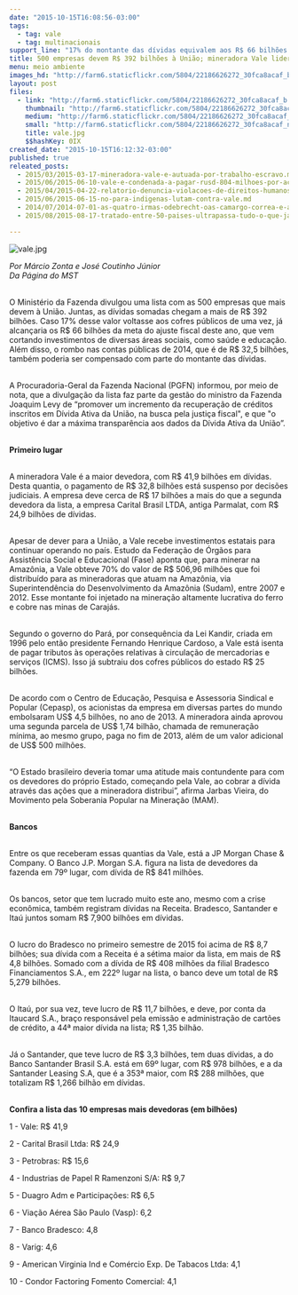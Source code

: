 ```yaml
---
date: "2015-10-15T16:08:56-03:00"
tags:
  - tag: vale
  - tag: multinacionais
support_line: "17% do montante das dívidas equivalem aos R$ 66 bilhões da meta do ajuste fiscal deste ano."
title: 500 empresas devem R$ 392 bilhões à União; mineradora Vale lidera o ranking
menu: meio ambiente
images_hd: "http://farm6.staticflickr.com/5804/22186626272_30fca8acaf_b.jpg"
layout: post
files:
  - link: "http://farm6.staticflickr.com/5804/22186626272_30fca8acaf_b.jpg"
    thumbnail: "http://farm6.staticflickr.com/5804/22186626272_30fca8acaf_t.jpg"
    medium: "http://farm6.staticflickr.com/5804/22186626272_30fca8acaf_z.jpg"
    small: "http://farm6.staticflickr.com/5804/22186626272_30fca8acaf_n.jpg"
    title: vale.jpg
    $$hashKey: 0IX
created_date: "2015-10-15T16:12:32-03:00"
published: true
releated_posts:
  - 2015/03/2015-03-17-mineradora-vale-e-autuada-por-trabalho-escravo.md
  - 2015/06/2015-06-10-vale-e-condenada-a-pagar-rusd-804-milhoes-por-acidentes-de-trabalho.md
  - 2015/04/2015-04-22-relatorio-denuncia-violacoes-de-direitos-humanos-e-ambientais-pela-vale.md
  - 2015/06/2015-06-15-no-para-indigenas-lutam-contra-vale.md
  - 2014/07/2014-07-01-as-quatro-irmas-odebrecht-oas-camargo-correa-e-andrade-gutierrez.md
  - 2015/08/2015-08-17-tratado-entre-50-paises-ultrapassa-tudo-o-que-ja-se-viu-em-favor-das-trasnacionais.md

---
```

<p><img alt="vale.jpg" src="http://farm6.staticflickr.com/5804/22186626272_30fca8acaf_b.jpg" /></p>

<p><em>Por M&aacute;rcio Zonta e Jos&eacute; Coutinho J&uacute;nior<br />
Da P&aacute;gina do MST</em></p>

<p><br />
O Minist&eacute;rio da Fazenda divulgou uma lista com as 500 empresas que mais devem &agrave; Uni&atilde;o. Juntas, as d&iacute;vidas somadas chegam a mais de R$ 392 bilh&otilde;es. Caso 17% desse valor voltasse aos cofres p&uacute;blicos de uma vez, j&aacute; alcan&ccedil;aria os R$ 66 bilh&otilde;es da meta do ajuste fiscal deste ano, que vem cortando investimentos de diversas &aacute;reas sociais, como sa&uacute;de e educa&ccedil;&atilde;o. Al&eacute;m disso, o rombo nas contas p&uacute;blicas de 2014, que &eacute; de R$ 32,5 bilh&otilde;es, tamb&eacute;m poderia ser compensado com parte do montante das d&iacute;vidas.</p>

<p><br />
A Procuradoria-Geral da Fazenda Nacional (PGFN) informou, por meio de nota, que a divulga&ccedil;&atilde;o da lista faz parte da gest&atilde;o do ministro da Fazenda Joaquim Levy de &ldquo;promover um incremento da recupera&ccedil;&atilde;o de cr&eacute;ditos inscritos em D&iacute;vida Ativa da Uni&atilde;o, na busca pela justi&ccedil;a fiscal&quot;, e que &quot;o objetivo &eacute; dar a m&aacute;xima transpar&ecirc;ncia aos dados da D&iacute;vida Ativa da Uni&atilde;o&rdquo;.</p>

<p><br />
<strong>Primeiro lugar</strong></p>

<p><br />
A mineradora Vale &eacute; a maior devedora, com R$ 41,9 bilh&otilde;es em d&iacute;vidas. Desta quantia, o pagamento de R$ 32,8 bilh&otilde;es est&aacute; suspenso por decis&otilde;es judiciais. A empresa deve cerca de R$ 17 bilh&otilde;es a mais do que a segunda devedora da lista, a empresa Carital Brasil LTDA, antiga Parmalat, com R$ 24,9 bilh&otilde;es de d&iacute;vidas.</p>

<p><br />
Apesar de dever para a Uni&atilde;o, a Vale recebe investimentos estatais para continuar operando no pa&iacute;s. Estudo da Federa&ccedil;&atilde;o de &Oacute;rg&atilde;os para Assist&ecirc;ncia Social e Educacional (Fase) aponta que, para minerar na Amaz&ocirc;nia, a Vale obteve 70% do valor de R$ 506,96 milh&otilde;es que foi distribu&iacute;do para as mineradoras que atuam na Amaz&ocirc;nia, via Superintend&ecirc;ncia do Desenvolvimento da Amaz&ocirc;nia (Sudam), entre 2007 e 2012. Esse montante foi injetado na minera&ccedil;&atilde;o altamente lucrativa do ferro e cobre nas minas de Caraj&aacute;s.</p>

<p><br />
Segundo o governo do Par&aacute;, por consequ&ecirc;ncia da Lei Kandir, criada em 1996 pelo ent&atilde;o presidente Fernando Henrique Cardoso, a Vale est&aacute; isenta de pagar tributos &agrave;s opera&ccedil;&otilde;es relativas &agrave; circula&ccedil;&atilde;o de mercadorias e servi&ccedil;os (ICMS). Isso j&aacute; subtraiu dos cofres p&uacute;blicos do estado R$ 25 bilh&otilde;es.</p>

<p><br />
De acordo com o Centro de Educa&ccedil;&atilde;o, Pesquisa e Assessoria Sindical e Popular (Cepasp), os acionistas da empresa em diversas partes do mundo embolsaram US$ 4,5 bilh&otilde;es, no ano de 2013. A mineradora ainda aprovou uma segunda parcela de US$ 1,74 bilh&atilde;o, chamada de remunera&ccedil;&atilde;o m&iacute;nima, ao mesmo grupo, paga no fim de 2013, al&eacute;m de um valor adicional de US$ 500 milh&otilde;es.</p>

<p><br />
&ldquo;O Estado brasileiro deveria tomar uma atitude mais contundente para com os devedores do pr&oacute;prio Estado, come&ccedil;ando pela Vale, ao cobrar a d&iacute;vida atrav&eacute;s das a&ccedil;&otilde;es que a mineradora distribui&rdquo;, afirma Jarbas Vieira, do Movimento pela Soberania Popular na Minera&ccedil;&atilde;o (MAM).</p>

<p><br />
<strong>Bancos</strong></p>

<p><br />
Entre os que receberam essas quantias da Vale, est&aacute; a JP Morgan Chase &amp; Company. O Banco J.P. Morgan S.A. figura na lista de devedores da fazenda em 79&ordm; lugar, com d&iacute;vida de R$ 841 milh&otilde;es.</p>

<p><br />
Os bancos, setor que tem lucrado muito este ano, mesmo com a crise econ&ocirc;mica, tamb&eacute;m registram d&iacute;vidas na Receita. Bradesco, Santander e Ita&uacute; juntos somam R$ 7,900 bilh&otilde;es em d&iacute;vidas.</p>

<p><br />
O lucro do Bradesco no primeiro semestre de 2015 foi acima de R$ 8,7 bilh&otilde;es; sua d&iacute;vida com a Receita &eacute; a s&eacute;tima maior da lista, em mais de R$ 4,8 bilh&otilde;es. Somado com a d&iacute;vida de R$ 408 milh&otilde;es da filial Bradesco Financiamentos S.A., em 222&ordm; lugar na lista, o banco deve um total de R$ 5,279 bilh&otilde;es.</p>

<p><br />
O Ita&uacute;, por sua vez, teve lucro de R$ 11,7 bilh&otilde;es, e deve, por conta da Itaucard S.A., bra&ccedil;o respons&aacute;vel pela emiss&atilde;o e administra&ccedil;&atilde;o de cart&otilde;es de cr&eacute;dito, a 44&ordf; maior d&iacute;vida na lista; R$ 1,35 bilh&atilde;o.</p>

<p><br />
J&aacute; o Santander, que teve lucro de R$ 3,3 bilh&otilde;es, tem duas d&iacute;vidas, a do Banco Santander Brasil S.A. est&aacute; em 69&ordm; lugar, com R$ 978 bilh&otilde;es, e a da Santander Leasing S.A, que &eacute; a 353&ordf; maior, com R$ 288 milh&otilde;es, que totalizam R$ 1,266 bilh&atilde;o em d&iacute;vidas.</p>

<p><br />
<strong>Confira a lista das 10 empresas mais devedoras (em bilh&otilde;es)</strong></p>

<p>1 - Vale: R$ 41,9</p>

<p>2 - Carital Brasil Ltda: R$ 24,9</p>

<p>3 - Petrobras: R$ 15,6</p>

<p>4 - Industrias de Papel R Ramenzoni S/A: R$ 9,7</p>

<p>5 - Duagro Adm e Participa&ccedil;&otilde;es: R$ 6,5</p>

<p>6 - Via&ccedil;&atilde;o A&eacute;rea S&atilde;o Paulo (Vasp): 6,2</p>

<p>7 - Banco Bradesco: 4,8</p>

<p>8 - Varig: 4,6</p>

<p>9 - American Virginia Ind e Com&eacute;rcio Exp. De Tabacos Ltda: 4,1</p>

<p>10 - Condor Factoring Fomento Comercial: 4,1</p>
